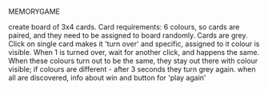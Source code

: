 MEMORYGAME


create board of 3x4 cards. 
Card requirements: 6 colours, so cards are paired, and they need to be assigned to board randomly.
Cards are grey.
Click on single card makes it 'turn over' and specific, assigned to it colour is visible.
When 1 is turned over, wait for another click, and happens the same.
When these colours turn out to be the same, they stay out there with colour visible;
    if colours are different - after 3 seconds they turn grey again.
when all are discovered, info about win and button for 'play again'
